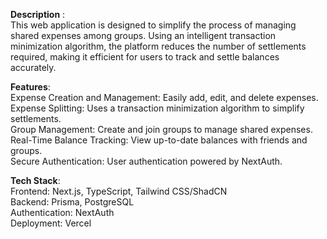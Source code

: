 **Description** :<br />
This web application is designed to simplify the process of managing shared expenses among groups. Using an intelligent transaction minimization algorithm, the platform reduces the number of settlements required, making it efficient for users to track and settle balances accurately.

**Features**:<br />
Expense Creation and Management: Easily add, edit, and delete expenses.<br />
Expense Splitting: Uses a transaction minimization algorithm to simplify settlements.<br />
Group Management: Create and join groups to manage shared expenses.<br />
Real-Time Balance Tracking: View up-to-date balances with friends and groups.<br />
Secure Authentication: User authentication powered by NextAuth.<br />

**Tech Stack**:<br />
Frontend: Next.js, TypeScript, Tailwind CSS/ShadCN<br />
Backend: Prisma, PostgreSQL<br />
Authentication: NextAuth<br />
Deployment: Vercel<br />
